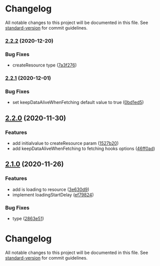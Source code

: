 # Changelog

All notable changes to this project will be documented in this file. See [standard-version](https://github.com/conventional-changelog/standard-version) for commit guidelines.

### [2.2.2](https://github.com/hosseinmd/react-concurrent/compare/v2.2.1...v2.2.2) (2020-12-20)


### Bug Fixes

* createResource type ([7a3f276](https://github.com/hosseinmd/react-concurrent/commit/7a3f27605bf4e2936613a5c7b97483aa7e6beff5))

### [2.2.1](https://github.com/hosseinmd/react-concurrent/compare/v2.2.0...v2.2.1) (2020-12-01)


### Bug Fixes

* set keepDataAliveWhenFetching default value to true ([0bd1ed5](https://github.com/hosseinmd/react-concurrent/commit/0bd1ed5a8b3e3401eb2660403b9766de6bf4270d))

## [2.2.0](https://github.com/hosseinmd/react-concurrent/compare/v2.1.1...v2.2.0) (2020-11-30)


### Features

* add initialvalue to createResource param ([1527b20](https://github.com/hosseinmd/react-concurrent/commit/1527b2028132bb5cf0645401ad4077f01a191194))
* add keepDataAliveWhenFetching to fetching hooks options ([46ff0ad](https://github.com/hosseinmd/react-concurrent/commit/46ff0ad095f5c330bad38dff040a9749a8bc8037))

## [2.1.0](https://github.com/hosseinmd/react-concurrent/compare/v2.0.1...v2.1.0) (2020-11-26)


### Features

* add is loading to resource ([3e630d9](https://github.com/hosseinmd/react-concurrent/commit/3e630d99521b646ffd08b9c82c2de45318b3f4fd))
* implement loadingStartDelay ([ef79824](https://github.com/hosseinmd/react-concurrent/commit/ef7982411070e8cdb89de50d0b7cf34d73d31cd3))


### Bug Fixes

* type ([2863e51](https://github.com/hosseinmd/react-concurrent/commit/2863e51454be73eecef63a58d2fdfa6d0deed9eb))

# Changelog

All notable changes to this project will be documented in this file. See [standard-version](https://github.com/conventional-changelog/standard-version) for commit guidelines.
